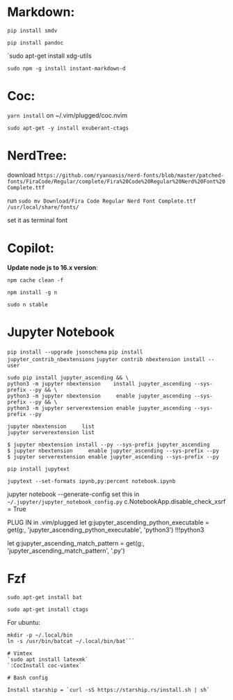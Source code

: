 # Markdown:

`pip install smdv`

`pip install pandoc`

`sudo apt-get install xdg-utils

`sudo npm -g install instant-markdown-d`



# Coc:

`yarn install` on ~/.vim/plugged/coc.nvim

`sudo apt-get -y install exuberant-ctags`



# NerdTree:

download `https://github.com/ryanoasis/nerd-fonts/blob/master/patched-fonts/FiraCode/Regular/complete/Fira%20Code%20Regular%20Nerd%20Font%20Complete.ttf` 

run `sudo mv Download/Fira Code Regular Nerd Font Complete.ttf /usr/local/share/fonts/`

set it as terminal font



# Copilot:

**Update node js to 16.x version**:
   
   

```
npm cache clean -f

npm install -g n

sudo n stable

```

# Jupyter Notebook

`pip install --upgrade jsonschema`
`pip install jupyter_contrib_nbextensions`
`jupyter contrib nbextension install --user`


```
sudo pip install jupyter_ascending && \
python3 -m jupyter nbextension    install jupyter_ascending --sys-prefix --py && \
python3 -m jupyter nbextension     enable jupyter_ascending --sys-prefix --py && \
python3 -m jupyter serverextension enable jupyter_ascending --sys-prefix --py
```

```
jupyter nbextension     list
jupyter serverextension list
```

```
$ jupyter nbextension install --py --sys-prefix jupyter_ascending
$ jupyter nbextension     enable jupyter_ascending --sys-prefix --py
$ jupyter serverextension enable jupyter_ascending --sys-prefix --py
```

```pip install jupytext```

`jupytext --set-formats ipynb,py:percent notebook.ipynb`

jupyter notebook --generate-config
set this in `~/.jupyter/jupyter_notebook_config.py` c.NotebookApp.disable_check_xsrf = True

PLUG IN in .vim/plugged
let g:jupyter_ascending_python_executable = get(g:, 'jupyter_ascending_python_executable', 'python3') !!!python3

let g:jupyter_ascending_match_pattern     = get(g:, 'jupyter_ascending_match_pattern', '.py')

# Fzf
`sudo apt-get install bat`

`sudo apt-get install ctags`

For ubuntu:

```
mkdir -p ~/.local/bin
ln -s /usr/bin/batcat ~/.local/bin/bat```

# Vimtex
`sudo apt install latexmk`
`:CocInstall coc-vimtex`

# Bash config

Install starship = `curl -sS https://starship.rs/install.sh | sh`
